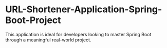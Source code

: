 # URL-Shortener-Application-Spring-Boot-Project
This application is ideal for developers looking to master Spring Boot through a meaningful real-world project.
